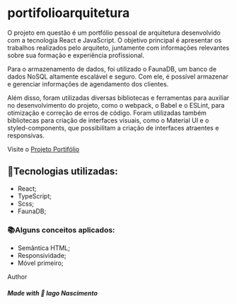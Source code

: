 # portifolioarquitetura

O projeto em questão é um portfólio pessoal de arquitetura desenvolvido com a tecnologia React e JavaScript. O objetivo principal é apresentar os trabalhos realizados pelo arquiteto, juntamente com informações relevantes sobre sua formação e experiência profissional.

Para o armazenamento de dados, foi utilizado o FaunaDB, um banco de dados NoSQL altamente escalável e seguro. Com ele, é possível armazenar e gerenciar informações de agendamento dos clientes.

Além disso, foram utilizadas diversas bibliotecas e ferramentas para auxiliar no desenvolvimento do projeto, como o webpack, o Babel e o ESLint, para otimização e correção de erros de código. Foram utilizadas também bibliotecas para criação de interfaces visuais, como o Material UI e o styled-components, que possibilitam a criação de interfaces atraentes e responsivas.

Visite o [Projeto Portifólio](https://portifolioarquitetura.netlify.app/)

<h2>🧠Tecnologias utilizadas: </h2> 
  
   <ul>
        <li>
             React;   
        </li>
          <li>
            TypeScript;   
        </li>
          <li>
            Scss;   
        </li>
        <li>
            FaunaDB;   
        </li>
  </ul>
  
 <h3> 📚Alguns conceitos aplicados: </h3>
 <ul>
        <li>
             Semântica HTML;   
        </li>
          <li>
             Responsividade;   
        </li>
          <li>
             Móvel primeiro;   
        </li>
  </ul>
Author
 <h5> Made with 💜 Iago Nascimento </h5>



